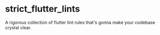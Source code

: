# strict_flutter_lints
A rigorous collection of flutter lint rules that's gonna make your codebase crystal clear.
